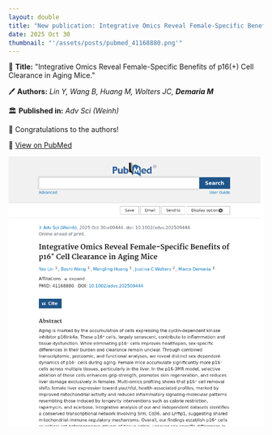```yaml
---
layout: double
title: "New publication: Integrative Omics Reveal Female-Specific Benefits of p16 Cell Clearance in Aging Mice"
date: 2025 Oct 30
thumbnail: "'/assets/posts/pubmed_41168880.png'"
---
```

📖 <strong>Title:</strong> "Integrative Omics Reveal Female-Specific Benefits of p16(+) Cell Clearance in Aging Mice."  

🖊️ <strong>Authors:</strong> <em>Lin Y, Wang B, Huang M, Wolters JC, <strong>Demaria M</strong></em>  

🏛️ <strong>Published in:</strong> <em>Adv Sci (Weinh)</em>  

🎉 Congratulations to the authors!  

🔗 <a href="https://pubmed.ncbi.nlm.nih.gov/41168880/">View on PubMed</a>  

![Publication Image](/assets/posts/pubmed_41168880.png)
